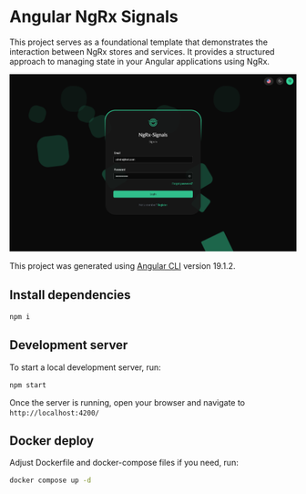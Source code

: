 # Angular NgRx Signals

This project serves as a foundational template that demonstrates the interaction between NgRx stores and services. It provides a structured approach to managing state in your Angular applications using NgRx.

![Frontend](./example.png)

This project was generated using [Angular CLI](https://github.com/angular/angular-cli) version 19.1.2.

## Install dependencies

```bash
npm i
```

## Development server

To start a local development server, run:

```bash
npm start
```

Once the server is running, open your browser and navigate to `http://localhost:4200/`

## Docker deploy

Adjust Dockerfile and docker-compose files if you need, run:

```bash
docker compose up -d
```
